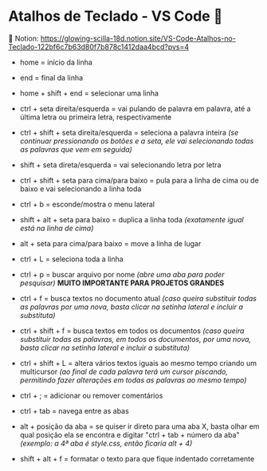 # Atalhos de Teclado - VS Code :pencil:

:link: Notion: https://glowing-scilla-18d.notion.site/VS-Code-Atalhos-no-Teclado-122bf6c7b63d80f7b878c1412daa4bcd?pvs=4



- home = início da linha

- end = final da linha

- home + shift  + end = selecionar uma linha

- ctrl + seta direita/esquerda = vai pulando de palavra em palavra, até a última letra ou primeira letra, respectivamente

- ctrl + shift + seta direita/esquerda = seleciona a palavra inteira *(se continuar pressionando os botões e a seta, ele vai selecionando todas as palavras que vem em seguida)*

- shift + seta direta/esquerda = vai selecionando letra por letra

- ctrl + shift + seta para cima/para baixo = pula para a linha de cima ou de baixo e vai selecionando a linha toda

- ctrl + b = esconde/mostra o menu lateral

- shift + alt + seta para baixo = duplica a linha toda *(exatamente igual está na linha de cima)*

- alt + seta para cima/para baixo = move a linha de lugar

- ctrl + L = seleciona toda a linha

- ctrl + p = buscar arquivo por nome *(abre uma aba para poder pesquisar)* **MUITO IMPORTANTE PARA PROJETOS GRANDES**

- ctrl + f = busca textos no documento atual *(caso queira substituir todas as palavras por uma nova, basta clicar na setinha lateral e incluir a substituta)*

- ctrl + shift + f = busca textos em todos os documentos *(caso queira substituir todas as palavras, em todos os documentos, por uma nova, basta clicar na setinha lateral e incluir a substituta)*

- ctrl + shift + L = altera vários textos iguais ao mesmo tempo criando um multicursor *(ao final de cada palavra terá um cursor piscando, permitindo fazer alterações em todas as palavras ao mesmo tempo)*

- ctrl + ; = adicionar ou remover comentários

- ctrl + tab = navega entre as abas

- alt + posição da aba = se quiser ir direto para uma aba X, basta olhar em qual posição ela se encontra e digitar "ctrl + tab + número da aba" *(exemplo: a 4ª aba é style.css, então ficaria alt + 4)*
- shift + alt + f = formatar o texto para que fique indentado corretamente
